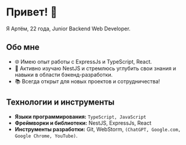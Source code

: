 # Привет! 👋

Я Артём, 22 года, Junior Backend Web Developer.

## Обо мне

- 🌐 Имею опыт работы с ExpressJs и TypeScript, React.
- 🚀 Активно изучаю NestJS и стремлюсь углубить свои знания и навыки в области бэкенд-разработки.
- 📚 Всегда открыт для новых проектов и сотрудничества!

## Технологии и инструменты

- **Языки программирования:** ```TypeScript, JavaScript```
- **Фреймворки и библиотеки:** NestJS, ExpressJs, React
- **Инструменты разработки:** Git, WebStorm, `(ChatGPT, Google.com, Google Chrome, YouTube)`.
